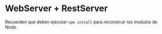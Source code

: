 # WebServer + RestServer

Recuerden que deben ejecutar ``` npm install ``` para reconstruir los modulos de Node.